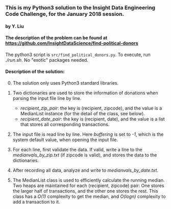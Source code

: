 ### This is my Python3 solution to the Insight Data Engineering Code Challenge, for the January 2018 session.
#### by Y. Liu

#### The description of the problem can be found at https://github.com/InsightDataScience/find-political-donors

The python3 script is `src/find_political_donors.py`. To execute, run *./run.sh*. No "exotic" packages needed.

#### Description of the solution:

0. The solution only uses Python3 standard libraries.

1. Two dictionaries are used to store the information of donations when parsing the input file line by line.
    * *recipient_zip_pair*: the key is (recipient, zipcode), and the value is a MedianList instance (for the detail of the class, see below).
    * *recipient_date_pair*: the key is (recipient, date), and the value is a list that stores all corresponding transactions.

2. The input file is read line by line. Here *buffering* is set to *-1*, which is the system default value, when opening the input file.

3. For each line, first validate the data. If valid, write a line to the *medianvals_by_zip.txt* (if zipcode is valid), and stores the data to the dictionaries.

4. After recording all data, analyze and write to *medianvals_by_date.txt*.

5. The MedianList class is used to efficiently calculate the running median. Two heaps are maintained for each (recipient, zipcode) pair: One stores the larger half of transactions, and the other one stores the rest. This class has a *O(1)* complexity to get the median, and *O(logn)* complexity to add a transaction to it.
